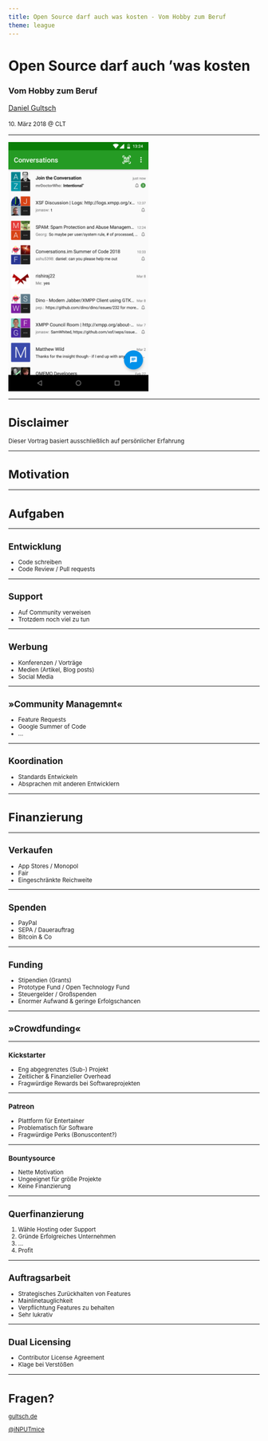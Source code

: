 ```yaml
---
title: Open Source darf auch was kosten - Vom Hobby zum Beruf
theme: league
---
```

# Open Source darf auch ’was kosten
### Vom Hobby zum Beruf
[Daniel Gultsch](https://gultsch.de)
<p><small>10. März 2018 @ CLT</small</p>

---

<img style="height: 500px; border: 0px;" src="images/clt18/conversations.png"/>

---

# Disclaimer

Dieser Vortrag basiert ausschließlich auf persönlicher Erfahrung

---

# Motivation

---

# Aufgaben

---

## Entwicklung
* Code schreiben
* Code Review / Pull requests

---

## Support
* Auf Community verweisen
* Trotzdem noch viel zu tun

---

## Werbung
* Konferenzen / Vorträge
* Medien (Artikel, Blog posts)
* Social Media

---

## »Community Managemnt«
* Feature Requests
* Google Summer of Code
* …

---

## Koordination
* Standards Entwickeln
* Absprachen mit anderen Entwicklern

---

# Finanzierung

---

## Verkaufen
* App Stores / Monopol
* Fair
* Eingeschränkte Reichweite

---

## Spenden
* PayPal
* SEPA / Dauerauftrag
* Bitcoin & Co

---

## Funding
* Stipendien (Grants)
* Prototype Fund / Open Technology Fund
* Steuergelder / Großspenden
* Enormer Aufwand & geringe Erfolgschancen


---

## »Crowdfunding«

----

### Kickstarter
* Eng abgegrenztes (Sub-) Projekt
* Zeitlicher & Finanzieller Overhead
* Fragwürdige Rewards bei Softwareprojekten

----

### Patreon
* Plattform für Entertainer
* Problematisch für Software
* Fragwürdige Perks (Bonuscontent?)

----

### Bountysource
* Nette Motivation
* Ungeeignet für größe Projekte
* Keine Finanzierung

---

## Querfinanzierung
1. Wähle Hosting oder Support
2. Gründe Erfolgreiches Unternehmen
3. …
4. Profit

---

## Auftragsarbeit
* Strategisches Zurückhalten von Features
* Mainlinetauglichkeit
* Verpflichtung Features zu behalten
* Sehr lukrativ

---

## Dual Licensing
* Contributor License Agreement
* Klage bei Verstößen

---

# Fragen?
[gultsch.de](https://gultsch.de)

[@iNPUTmice](https://twitter.com/iNPUTmice)

